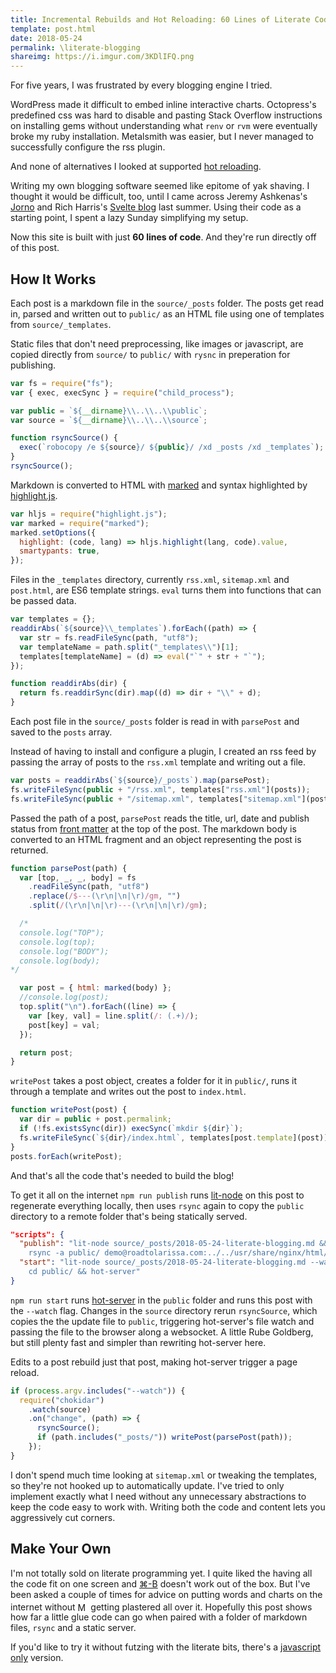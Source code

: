 ```yaml
---
title: Incremental Rebuilds and Hot Reloading: 60 Lines of Literate Code for Static Blogging
template: post.html
date: 2018-05-24
permalink: \literate-blogging
shareimg: https://i.imgur.com/3KDlIFQ.png
---
```


For five years, I was frustrated by every blogging engine I tried.

WordPress made it difficult to embed inline interactive charts. Octopress's predefined css was hard to disable and pasting Stack Overflow instructions on installing gems without understanding what `renv` or `rvm` were eventually broke my ruby installation. Metalsmith was easier, but I never managed to successfully configure the rss plugin.

And none of alternatives I looked at supported [hot reloading](https://roadtolarissa.com/hot-reload).

Writing my own blogging software seemed like epitome of yak shaving. I thought it would be difficult, too, until I came across Jeremy Ashkenas's [Jorno](http://ashkenas.com/journo/docs/journo.html) and Rich Harris's [Svelte blog](https://github.com/sveltejs/svelte.technology/blob/1fc419a37aa47cc54eaa8e65661bd80894a653b0/scripts/prep/build-blog.js) last summer. Using their code as a starting point, I spent a lazy Sunday simplifying my setup.

Now this site is built with just **60 lines of code**. And they're run directly off of this post.

<div id='graph'></div>

## How It Works

Each post is a markdown file in the `source/_posts` folder. The posts get read in, parsed and written out to `public/` as an HTML file using one of templates from `source/_templates`.

Static files that don't need preprocessing, like images or javascript, are copied directly from `source/` to `public/` with `rysnc` in preperation for publishing.

```javascript
var fs = require("fs");
var { exec, execSync } = require("child_process");

var public = `${__dirname}\\..\\..\\public`;
var source = `${__dirname}\\..\\..\\source`;

function rsyncSource() {
  exec(`robocopy /e ${source}/ ${public}/ /xd _posts /xd _templates`);
}
rsyncSource();
```

Markdown is converted to HTML with [marked](https://github.com/markedjs/marked) and syntax highlighted by [highlight.js]().

```javascript
var hljs = require("highlight.js");
var marked = require("marked");
marked.setOptions({
  highlight: (code, lang) => hljs.highlight(lang, code).value,
  smartypants: true,
});
```

Files in the `_templates` directory, currently `rss.xml`, `sitemap.xml` and `post.html`, are ES6 template strings. `eval` turns them into functions that can be passed data.

```javascript
var templates = {};
readdirAbs(`${source}\\_templates`).forEach((path) => {
  var str = fs.readFileSync(path, "utf8");
  var templateName = path.split("_templates\\")[1];
  templates[templateName] = (d) => eval("`" + str + "`");
});

function readdirAbs(dir) {
  return fs.readdirSync(dir).map((d) => dir + "\\" + d);
}
```

Each post file in the `source/_posts` folder is read in with `parsePost` and saved to the `posts` array.

Instead of having to install and configure a plugin, I created an rss feed by passing the array of posts to the `rss.xml` template and writing out a file.

```javascript
var posts = readdirAbs(`${source}/_posts`).map(parsePost);
fs.writeFileSync(public + "/rss.xml", templates["rss.xml"](posts));
fs.writeFileSync(public + "/sitemap.xml", templates["sitemap.xml"](posts));
```

Passed the path of a post, `parsePost` reads the title, url, date and publish status from [front matter](https://jekyllrb.com/docs/frontmatter/) at the top of the post. The markdown body is converted to an HTML fragment and an object representing the post is returned.

```javascript
function parsePost(path) {
  var [top, _, _, body] = fs
    .readFileSync(path, "utf8")
    .replace(/$---(\r\n|\n|\r)/gm, "")
    .split(/(\r\n|\n|\r)---(\r\n|\n|\r)/gm);

  /*
  console.log("TOP");
  console.log(top);
  console.log("BODY");
  console.log(body);
*/

  var post = { html: marked(body) };
  //console.log(post);
  top.split("\n").forEach((line) => {
    var [key, val] = line.split(/: (.+)/);
    post[key] = val;
  });

  return post;
}
```

`writePost` takes a post object, creates a folder for it in `public/`, runs it through a template and writes out the post to `index.html`.

```javascript
function writePost(post) {
  var dir = public + post.permalink;
  if (!fs.existsSync(dir)) execSync(`mkdir ${dir}`);
  fs.writeFileSync(`${dir}/index.html`, templates[post.template](post));
}
posts.forEach(writePost);
```

And that's all the code that's needed to build the blog!

To get it all on the internet `npm run publish` runs [lit-node](https://github.com/Rich-Harris/lit-node) on this post to regenerate everything locally, then uses `rsync` again to copy the `public` directory to a remote folder that's being statically served.

```json
"scripts": {
  "publish": "lit-node source/_posts/2018-05-24-literate-blogging.md &&
    rsync -a public/ demo@roadtolarissa.com:../../usr/share/nginx/html/",
  "start": "lit-node source/_posts/2018-05-24-literate-blogging.md --watch &
    cd public/ && hot-server"
}
```

`npm run start` runs [hot-server](https://github.com/1wheel/hot-server) in the `public` folder and runs this post with the `--watch` flag. Changes in the `source` directory rerun `rsyncSource`, which copies the the update file to `public`, triggering hot-server's file watch and passing the file to the browser along a websocket. A little Rube Goldberg, but still plenty fast and simpler than rewriting hot-server here.

Edits to a post rebuild just that post, making hot-server trigger a page reload.

```javascript
if (process.argv.includes("--watch")) {
  require("chokidar")
    .watch(source)
    .on("change", (path) => {
      rsyncSource();
      if (path.includes("_posts/")) writePost(parsePost(path));
    });
}
```

I don't spend much time looking at `sitemap.xml` or tweaking the templates, so they're not hooked up to automatically update. I've tried to only implement exactly what I need without any unnecessary abstractions to keep the code easy to work with. Writing both the code and content lets you aggressively cut corners.

## Make Your Own

I'm not totally sold on literate programming yet. I quite liked the having all the code fit on one screen and [⌘-B](https://www.sublimetext.com/docs/3/build_systems.html) doesn't work out of the box. But I've been asked a couple of times for advice on putting words and charts on the internet without <img src='https://i.imgur.com/J1MBJU6.png' style='height: 1.2em; position: relative; top: 4px;' alt='Medium App Nag'></img> getting plastered all over it. Hopefully this post shows how far a little glue code can go when paired with a folder of markdown files, `rsync` and a static server.

If you'd like to try it without futzing with the literate bits, there's a [javascript only](https://github.com/1wheel/roadtolarissa/blob/master/source/literate-blogging/index.js) version.

<link rel="stylesheet" type="text/css" href="style.css">
<script src='../worlds-group-2017/d3_.js'></script>
<script src='../worlds-group-2017/swoopy-drag.js'></script>
<script src='_script.js'></script>

<!--

This is that post on every blog about how the blog is set up

i've finally written that blog post about how the blog is set up

thx everyone

over engineered nicar setup

This could be risky, but writting both the code and content lets you cut corners.

TODO

- sylink atom to rss

-->

